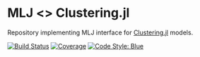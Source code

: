 # MLJ <> Clustering.jl
Repository implementing MLJ interface for 
[Clustering.jl](https://github.com/JuliaStats/Clustering.jl) models.


[![Build Status](https://github.com/alan-turing-institute/MLJClusteringInterface.jl/workflows/CI/badge.svg)](https://github.com/alan-turing-institute/MLJClusteringInterface.jl/actions)
[![Coverage](http://codecov.io/github/alan-turing-institute/MLJClusteringInterface.jl/coverage.svg?branch=master)](https://codecov.io/gh/alan-turing-institute/MLJClusteringInterface.jl)
[![Code Style: Blue](https://img.shields.io/badge/code%20style-blue-4495d1.svg)](https://github.com/invenia/BlueStyle)

